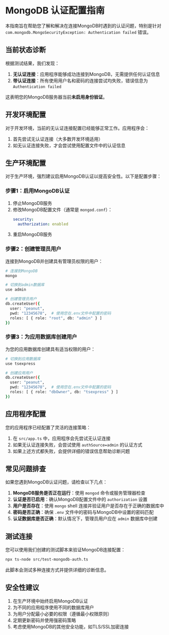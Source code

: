 # MongoDB 认证配置指南

本指南旨在帮助您了解和解决在连接MongoDB时遇到的认证问题，特别是针对 `com.mongodb.MongoSecurityException: Authentication failed` 错误。

## 当前状态诊断

根据测试结果，我们发现：

1. **无认证连接**：应用程序能够成功连接到MongoDB，无需提供任何认证信息
2. **带认证连接**：所有使用用户名和密码的连接尝试均失败，错误信息为 `Authentication failed`

这表明您的MongoDB服务器当前**未启用身份验证**。

## 开发环境配置

对于开发环境，当前的无认证连接配置已经能够正常工作。应用程序会：

1. 首先尝试无认证连接（大多数开发环境适用）
2. 如无认证连接失败，才会尝试使用配置文件中的认证信息

## 生产环境配置

对于生产环境，强烈建议启用MongoDB认证以提高安全性。以下是配置步骤：

### 步骤1：启用MongoDB认证

1. 停止MongoDB服务
2. 修改MongoDB配置文件（通常是 `mongod.conf`）：
   ```yaml
   security:
     authorization: enabled
   ```
3. 重启MongoDB服务

### 步骤2：创建管理员用户

连接到MongoDB并创建具有管理员权限的用户：

```bash
# 连接到MongoDB
mongo

# 切换到admin数据库
use admin

# 创建管理员用户
db.createUser({
  user: "peanut",
  pwd: "12345678",  # 使用您在.env文件中配置的密码
  roles: [ { role: "root", db: "admin" } ]
})
```

### 步骤3：为应用数据库创建用户

为您的应用数据库创建具有适当权限的用户：

```bash
# 切换到应用数据库
use tsexpress

# 创建应用用户
db.createUser({
  user: "peanut",
  pwd: "12345678",  # 使用您在.env文件中配置的密码
  roles: [ { role: "dbOwner", db: "tsexpress" } ]
})
```

## 应用程序配置

您的应用程序已经配置了灵活的连接策略：

1. 在 `src/app.ts` 中，应用程序会先尝试无认证连接
2. 如果无认证连接失败，会尝试使用 `authSource=admin` 的认证方式
3. 如果上述方式都失败，会提供详细的错误信息帮助诊断问题

## 常见问题排查

如果您遇到MongoDB认证问题，请检查以下几点：

1. **MongoDB服务是否正在运行**：使用 `mongod` 命令或服务管理器检查
2. **认证是否已启用**：确认MongoDB配置文件中的 `authorization` 设置
3. **用户是否存在**：使用 `mongo` shell 连接并验证用户是否存在于正确的数据库中
4. **密码是否正确**：确保 `.env` 文件中的密码与MongoDB中设置的密码匹配
5. **认证数据库是否正确**：默认情况下，管理员用户应在 `admin` 数据库中创建

## 测试连接

您可以使用我们创建的测试脚本来验证MongoDB连接配置：

```bash
npx ts-node src/test-mongodb-auth.ts
```

此脚本会测试多种连接方式并提供详细的诊断信息。

## 安全性建议

1. 在生产环境中始终启用MongoDB认证
2. 为不同的应用程序使用不同的数据库用户
3. 为用户分配最小必要的权限（遵循最小权限原则）
4. 定期更新密码并使用强密码策略
5. 考虑使用MongoDB的其他安全功能，如TLS/SSL加密连接